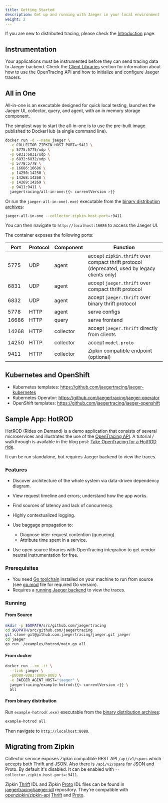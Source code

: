 ```yaml
---
title: Getting Started
description: Get up and running with Jaeger in your local environment
weight: 2
---
```


If you are new to distributed tracing, please check the [Introduction](../) page.

## Instrumentation

Your applications must be instrumented before they can send tracing data to Jaeger backend. Check the [Client Libraries](../client-libraries) section for information about how to use the OpenTracing API and how to initialize and configure Jaeger tracers.

## All in One

All-in-one is an executable designed for quick local testing, launches the Jaeger UI, collector, query, and agent, with an in memory storage component.

The simplest way to start the all-in-one is to use the pre-built image published to DockerHub (a single command line).

```bash
docker run -d --name jaeger \
  -e COLLECTOR_ZIPKIN_HOST_PORT=:9411 \
  -p 5775:5775/udp \
  -p 6831:6831/udp \
  -p 6832:6832/udp \
  -p 5778:5778 \
  -p 16686:16686 \
  -p 14250:14250 \
  -p 14268:14268 \
  -p 14269:14269 \
  -p 9411:9411 \
  jaegertracing/all-in-one:{{< currentVersion >}}
```

Or run the `jaeger-all-in-one(.exe)` executable from the [binary distribution archives][download]:

```bash
jaeger-all-in-one --collector.zipkin.host-port=:9411
```

You can then navigate to `http://localhost:16686` to access the Jaeger UI.

The container exposes the following ports:

Port  | Protocol | Component | Function
----- | -------  | --------- | ---
5775  | UDP      | agent     | accept `zipkin.thrift` over compact thrift protocol (deprecated, used by legacy clients only)
6831  | UDP      | agent     | accept `jaeger.thrift` over compact thrift protocol
6832  | UDP      | agent     | accept `jaeger.thrift` over binary thrift protocol
5778  | HTTP     | agent     | serve configs
16686 | HTTP     | query     | serve frontend
14268 | HTTP     | collector | accept `jaeger.thrift` directly from clients
14250 | HTTP     | collector | accept `model.proto`
9411  | HTTP     | collector | Zipkin compatible endpoint (optional)


## Kubernetes and OpenShift

* Kubernetes templates: https://github.com/jaegertracing/jaeger-kubernetes
* Kubernetes Operator: https://github.com/jaegertracing/jaeger-operator
* OpenShift templates: https://github.com/jaegertracing/jaeger-openshift

## Sample App: HotROD

HotROD (Rides on Demand)  is a demo application that consists of several microservices and
illustrates the use of the [OpenTracing API](http://opentracing.io).
A tutorial / walkthrough is available in the blog post:
[Take OpenTracing for a HotROD ride][hotrod-tutorial].

It can be run standalone, but requires Jaeger backend to view the traces.

### Features

-   Discover architecture of the whole system via data-driven dependency
    diagram.
-   View request timeline and errors; understand how the app works.
-   Find sources of latency and lack of concurrency.
-   Highly contextualized logging.
-   Use baggage propagation to:

    -   Diagnose inter-request contention (queueing).
    -   Attribute time spent in a service.

-   Use open source libraries with OpenTracing integration to get
    vendor-neutral instrumentation for free.

### Prerequisites

-   You need [Go toolchain](https://golang.org/doc/install) installed on your machine to run from source
    (see [go.mod](https://github.com/jaegertracing/jaeger/blob/v1.31.0/go.mod) file for required Go version).
-   Requires a [running Jaeger backend](#all-in-one) to view the traces.

### Running

#### From Source

```bash
mkdir -p $GOPATH/src/github.com/jaegertracing
cd $GOPATH/src/github.com/jaegertracing
git clone git@github.com:jaegertracing/jaeger.git jaeger
cd jaeger
go run ./examples/hotrod/main.go all
```
#### From docker

```bash
docker run --rm -it \
  --link jaeger \
  -p8080-8083:8080-8083 \
  -e JAEGER_AGENT_HOST="jaeger" \
  jaegertracing/example-hotrod:{{< currentVersion >}} \
  all
```

#### From binary distribution

Run `example-hotrod(.exe)` executable from the [binary distribution archives][download]:
```bash
example-hotrod all
```

Then navigate to `http://localhost:8080`.


## Migrating from Zipkin

Collector service exposes Zipkin compatible REST API `/api/v1/spans` which accepts both Thrift and JSON. Also there is `/api/v2/spans` for JSON and Proto.
By default it's disabled. It can be enabled with `--collector.zipkin.host-port=:9411`.

Zipkin [Thrift](https://github.com/jaegertracing/jaeger-idl/blob/master/thrift/zipkincore.thrift) IDL and Zipkin [Proto](https://github.com/jaegertracing/jaeger-idl/blob/master/proto/zipkin.proto) IDL files can be found in [jaegertracing/jaeger-idl](https://github.com/jaegertracing/jaeger-idl) repository.
They're compatible with [openzipkin/zipkin-api](https://github.com/openzipkin/zipkin-api) [Thrift](https://github.com/openzipkin/zipkin-api/blob/master/thrift/zipkinCore.thrift) and [Proto](https://github.com/openzipkin/zipkin-api/blob/master/zipkin.proto).

[hotrod-tutorial]: https://medium.com/@YuriShkuro/take-opentracing-for-a-hotrod-ride-f6e3141f7941
[download]: ../../../download/
